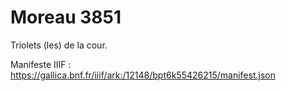 # Moreau 3851

Triolets (les) de la cour.

Manifeste IIIF : https://gallica.bnf.fr/iiif/ark:/12148/bpt6k55426215/manifest.json